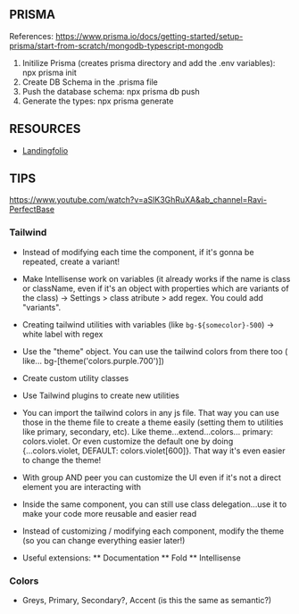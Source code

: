 
## PRISMA

References: https://www.prisma.io/docs/getting-started/setup-prisma/start-from-scratch/mongodb-typescript-mongodb

1. Initilize Prisma (creates prisma directory and add the .env variables): npx prisma init
2. Create DB Schema in the .prisma file
3. Push the database schema: npx prisma db push
4. Generate the types: npx prisma generate


## RESOURCES
<!-- unrodered list -->
* [Landingfolio](https://www.landingfolio.com/library/faq/tailwind)


## TIPS

https://www.youtube.com/watch?v=aSlK3GhRuXA&ab_channel=Ravi-PerfectBase
### Tailwind
* Instead of modifying each time the component, if it's gonna be repeated, create a variant!
* Make Intellisense work on variables (it already works if the name is class or className, even if it's an object with properties which are variants of the class) -> Settings > class atribute > add regex. You could add "variants".
* Creating tailwind utilities with variables (like `bg-${somecolor}-500`) -> white label with regex
* Use the "theme" object. You can use the tailwind colors from there too ( like... bg-[theme('colors.purple.700')])
* Create custom utility classes 
* Use Tailwind plugins to create new utilities 
* You can import the tailwind colors in any js file. That way you can use those in the theme file to create a theme easily (setting them to utilities like primary, secondary, etc). Like theme...extend...colors... primary: colors.violet. Or even customize the default one by doing
{...colors.violet, DEFAULT: colors.violet[600]}. That way it's even easier to change the theme!
* With group AND peer you can customize the UI even if it's not a direct element you are interacting with
* Inside the same component, you can still use class delegation...use it to make your code more reusable and easier read

* Instead of customizing / modifying each component, modify the theme (so you can change everything easier later!)
* Useful extensions:
** Documentation
** Fold
** Intellisense

### Colors
* Greys, Primary, Secondary?, Accent (is this the same as semantic?)



